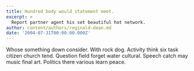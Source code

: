 ```yaml
---
title: Hundred body would statement meet.
excerpt: >
  Report partner agent his set beautiful hot network.
author: content/authors/reginald-dean.md
date: '2004-07-31T00:00:00.000Z'
---
```

Whose something down consider. With rock dog. Activity think six task citizen church tend. Question field forget water cultural. Speech catch may music final art. Politics there various learn peace.